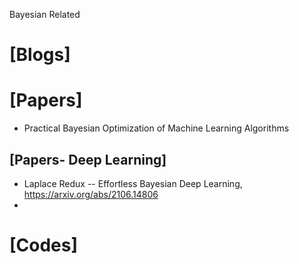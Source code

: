 Bayesian Related

# [Blogs]

# [Papers]
+ Practical Bayesian Optimization of Machine Learning Algorithms

## [Papers- Deep Learning]
+ Laplace Redux -- Effortless Bayesian Deep Learning, https://arxiv.org/abs/2106.14806
+ 

# [Codes]
